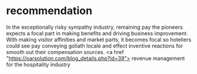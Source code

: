 # recommendation
In the exceptionally risky sympathy industry, remaining pay the pioneers expects a focal part in making benefits and driving business improvement. With making visitor affinities and market parts, it becomes focal so hoteliers could see pay conveying goliath locale and effect inventive reactions for smooth out their compensation sources. 
<a href "https://oarsolution.com/blog_details.php?id=39">  revenue management for the hospitality industry				
 </a>
